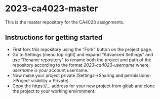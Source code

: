 # 2023-ca4023-master

This is the master repository for the CA4023 assignments. 

## Instructions for getting started
* First fork this repository using the "Fork" button on the project page.
* Go to Settings (menu top right) and expand "Advanced Settings" and use "Rename repository" to rename both the project and path of the repository according to the format _2023-ca4023-username_ where _username_ is your account username.
* Now make your project private (Settings->Sharing and permissions->Project visibility = Private).
* Copy the https://... address for your new project from gitlab and clone the project to your working environment.
